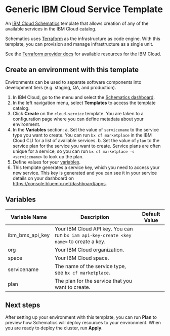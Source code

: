 # Generic IBM Cloud Service Template

An [IBM Cloud Schematics](https://console.bluemix.net/docs/services/schematics/index.html) template that allows creation of any of the available services in the IBM Cloud catalog.

Schematics uses [Terraform](https://www.terraform.io/) as the infrastructure as code engine. With this template, you can provision and manage infrastructure as a single unit.

See the [Terraform provider docs](https://ibm-bluemix.github.io/tf-ibm-docs/) for available resources for the IBM Cloud.

## Create an environment with this template

Environments can be used to separate software components into development tiers (e.g. staging, QA, and production).

1. In IBM Cloud, go to the menu and select the [Schematics dashboard](https://console.bluemix.net/schematics).
2. In the left navigation menu, select **Templates** to access the template catalog.
3. Click **Create** on the `cloud-service` template. You are taken to a configuration page where you can define metadata about your environment.
4. In the **Variables** section:
  a. Set the value of `servicename` to the service type you want to create. You can run `bx cf marketplace` in the IBM Cloud CLI for a list of available services.
  b. Set the value of `plan` to the service plan for the service you want to create. Service plans are often unique for a service, so you can run `bx cf marketplace -s <servicename>` to look up the plan.
5. Define values for your [variables](#variables).
6. This template generates a service key, which you need to access your new service. This key is generated and you can see it in your service details on your dashboard on https://console.bluemix.net/dashboard/apps.
## Variables

|Variable Name|Description|Default Value|
|-------------|-----------|-------------|
|ibm_bmx_api_key|Your IBM Cloud API key. You can run `bx iam api-key-create <key name>` to create a key.| |
|org|Your IBM Cloud organization.||
|space|Your IBM Cloud space.||
|servicename|The name of the service type, see `bx cf marketplace`.||
|plan|The plan for the service that you want to create.||

## Next steps

After setting up your environment with this template, you can run **Plan** to preview how Schematics will deploy resources to your environment. When you are ready to deploy the cluster, run **Apply**.
